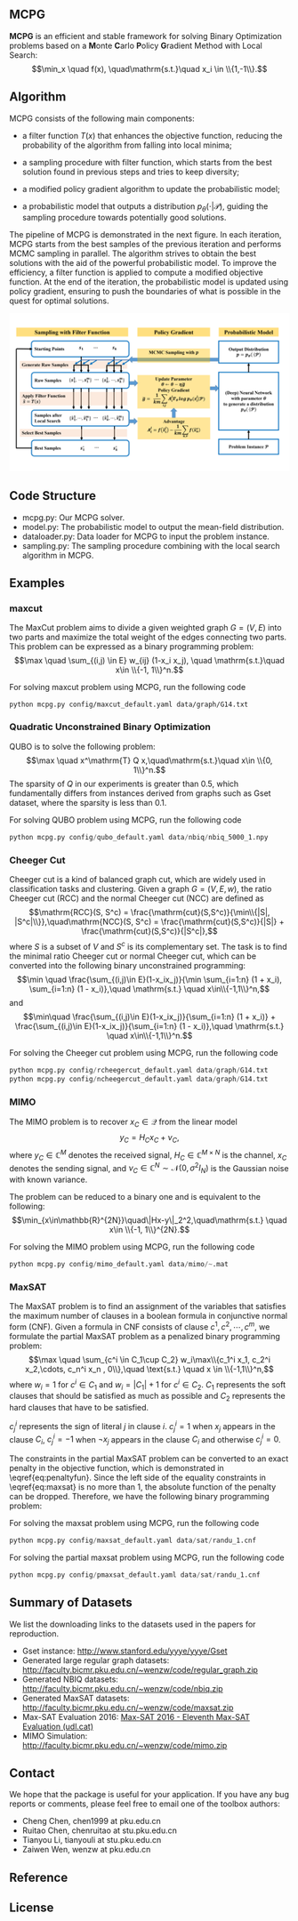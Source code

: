 ## MCPG 

**MCPG** is an efficient and stable framework for solving Binary Optimization problems based on a **M**onte **C**arlo **P**olicy **G**radient Method with Local Search:  
$$\min_x \quad f(x), \quad\mathrm{s.t.}\quad x_i \in \\{1,-1\\}.$$

## Algorithm
MCPG  consists of the following main components:

* a filter function $T(x)$ that enhances the objective function, reducing the probability of the algorithm from falling into local minima;

* a sampling procedure with filter function, which starts from the best solution found in previous steps and tries to keep diversity; 

* a modified policy gradient algorithm to update the probabilistic model;

* a probabilistic model that outputs a distribution $p_\theta(\cdot|\mathcal{P})$, guiding the sampling procedure towards potentially good solutions.

The pipeline of MCPG is demonstrated in the next figure. In each iteration, MCPG starts from the best samples of the previous iteration and performs MCMC sampling in parallel. The algorithm strives to obtain the best solutions with the aid of the powerful probabilistic model. To improve the efficiency, a filter function is applied to compute a modified objective function. At the end of the iteration, the probabilistic model is updated using policy gradient, ensuring to push the boundaries of what is possible in the quest for optimal solutions. 

![algo](algo.png)


## Code Structure

- mcpg.py: Our MCPG solver.
- model.py: The probabilistic model to output the mean-field distribution.
- dataloader.py: Data loader for MCPG to input the problem instance.
- sampling.py: The sampling procedure combining with the local search algorithm in MCPG.

## Examples

### maxcut
The MaxCut problem aims to divide a given weighted graph $G = (V,E)$ into two parts and maximize the total weight of the edges connecting two parts. This problem can be expressed as a binary programming problem:
$$\max  \quad  \sum_{(i,j) \in E} w_{ij} (1-x_i x_j), \quad \mathrm{s.t.}\quad  x\in \\{-1, 1\\}^n.$$

For solving maxcut problem using MCPG, run the following code

```
python mcpg.py config/maxcut_default.yaml data/graph/G14.txt
```

### Quadratic Unconstrained Binary Optimization
QUBO is to solve the following problem:
$$\max \quad  x^\mathrm{T} Q x,\quad\mathrm{s.t.}\quad x\in \\{0, 1\\}^n.$$
The sparsity of $Q$ in our experiments is greater than $0.5$, which fundamentally differs from instances derived from graphs such as Gset dataset, where the sparsity is less than $0.1$.

For solving QUBO problem using MCPG, run the following code
```python
python mcpg.py config/qubo_default.yaml data/nbiq/nbiq_5000_1.npy
```

### Cheeger Cut
Cheeger cut is a kind of balanced graph cut, which are widely used in classification tasks and clustering. Given a graph $G = (V, E, w)$, the ratio Cheeger cut (RCC) and the normal Cheeger cut (NCC) are defined as
$$\mathrm{RCC}(S, S^c)  = \frac{\mathrm{cut}(S,S^c)}{\min\\{|S|, |S^c|\\}},\quad\mathrm{NCC}(S, S^c)  = \frac{\mathrm{cut}(S,S^c)}{|S|} + \frac{\mathrm{cut}(S,S^c)}{|S^c|},$$
where $S$ is a subset of $V$ and $S^c$ is its complementary set. The task is to find the minimal ratio Cheeger cut or normal Cheeger cut, which can be converted into the following binary unconstrained programming:
$$\min \quad \frac{\sum_{(i,j)\in E}(1-x_ix_j)}{\min \sum_{i=1:n} (1 + x_i), \sum_{i=1:n} (1 - x_i)},\quad \mathrm{s.t.} \quad x\in\\{-1,1\\}^n,$$ 
and 
$$\min\quad \frac{\sum_{(i,j)\in E}(1-x_ix_j)}{\sum_{i=1:n} (1 + x_i)} + \frac{\sum_{(i,j)\in E}(1-x_ix_j)}{\sum_{i=1:n} (1 - x_i)},\quad \mathrm{s.t.} \quad x\in\\{-1,1\\}^n.$$

For solving the Cheeger cut problem using MCPG, run the following code
```python
python mcpg.py config/rcheegercut_default.yaml data/graph/G14.txt
python mcpg.py config/ncheegercut_default.yaml data/graph/G14.txt
```

### MIMO
The MIMO problem is to recover $x_C \in \mathcal Q$ from the linear model
$$y_C = H_Cx_C+\nu_C,$$
where $y_C\in \mathbb C^M$ denotes the received signal, $H_C\in \mathbb C^{M\times N}$ is the channel, $x_C$ denotes the sending signal, and $\nu_C\in \mathbb C^N\sim \mathcal N(0,\sigma^2I_N)$ is the Gaussian noise with known variance. 
 
The problem can be reduced to a binary one and is equivalent to the following: 
$$\min_{x\in\mathbb{R}^{2N}}\quad\|Hx-y\|_2^2,\quad\mathrm{s.t.} \quad x\in \\{-1, 1\\}^{2N}.$$

For solving the MIMO problem using MCPG, run the following code
```python
python mcpg.py config/mimo_default.yaml data/mimo/~.mat
```

### MaxSAT
The MaxSAT problem is to find an assignment of the variables that satisfies the maximum number of clauses in a boolean formula in conjunctive normal form (CNF). Given a formula in CNF consists of clause $c^1,c^2,\cdots,c^m$, we formulate the partial MaxSAT problem as a penalized binary programming problem:
$$\max \quad \sum_{c^i \in C_1\cup C_2} w_i\max\\{c_1^i x_1, c_2^i x_2,\cdots, c_n^i x_n , 0\\},\quad \text{s.t.} \quad  x \in \\{-1,1\\}^n,$$
where $w_i = 1$ for $c^i \in C_1$ and $w_i = |C_1| + 1$ for $c^i \in C_2$. $C_1$ represents the soft clauses that should be satisfied as much as possible and $C_2$ represents the hard clauses that have to be satisfied. 

$c_j^i$ represents the sign of literal $j$ in clause $i$. $c_j^i = 1$ when $x_j$ appears in the clause $C_i$, $c_j^i = -1$ when $\neg x_j$ appears in the clause $C_i$ and  otherwise $c_j^i = 0$.

The constraints in the partial MaxSAT problem can be converted to an exact penalty in the objective function, which is demonstrated in \eqref{eq:penaltyfun}. Since the left side of the equality constraints in \eqref{eq:maxsat} is no more than 1, the absolute function of the penalty can be dropped. Therefore, we have the following binary programming problem:

For solving the maxsat problem using MCPG, run the following code
```python
python mcpg.py config/maxsat_default.yaml data/sat/randu_1.cnf
```
For solving the partial maxsat problem using MCPG, run the following code
```python
python mcpg.py config/pmaxsat_default.yaml data/sat/randu_1.cnf
```

## Summary of Datasets 

We list the downloading links to the datasets used in the papers for reproduction.

* Gset instance: http://www.stanford.edu/yyye/yyye/Gset
* Generated large regular graph datasets: http://faculty.bicmr.pku.edu.cn/~wenzw/code/regular_graph.zip
* Generated NBIQ datasets: http://faculty.bicmr.pku.edu.cn/~wenzw/code/nbiq.zip
* Generated MaxSAT datasets: http://faculty.bicmr.pku.edu.cn/~wenzw/code/maxsat.zip
* Max-SAT Evaluation 2016: [Max-SAT 2016 - Eleventh Max-SAT Evaluation (udl.cat)](http://maxsat.ia.udl.cat/benchmarks/)
* MIMO Simulation: http://faculty.bicmr.pku.edu.cn/~wenzw/code/mimo.zip 

## Contact 

We hope that the package is useful for your application. If you have any bug reports or comments, please feel free to email one of the toolbox authors:

- Cheng Chen, chen1999 at pku.edu.cn
- Ruitao Chen, chenruitao at stu.pku.edu.cn
- Tianyou Li, tianyouli at stu.pku.edu.cn
- Zaiwen Wen, wenzw at pku.edu.cn

## Reference



## License
